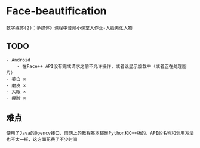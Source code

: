 # Face-beautification
    数字媒体(2)：多媒体》课程中音频小课堂大作业-人脸美化人物
    
## TODO
    - Android
        - 在Face++ API没有完成请求之前不允许操作，或者说显示加载中（或者正在处理图片）
    - 美白 ×
    - 磨皮 ×
    - 大眼 ×
    - 瘦脸 ×
    
    
## 难点
    使用了Java的Opencv接口，而网上的教程基本都是Python和C++版的，API的名称和调用方法也不太一样，这方面花费了不少时间
